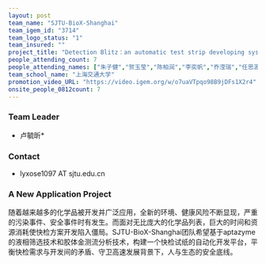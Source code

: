 ```yaml
---
layout: post
team_name: "SJTU-BioX-Shanghai"
team_igem_id: "3714"
team_logo_status: "1"
team_insured: ""
project_title: "Detection Blitz：an automatic test strip developing system"
people_attending_count: 7
people_attending_names: ["朱子健","贺玉莹","陈柏润","李奕帆","乔滢瑞","任思源","韩欣越"]
team_school_name: "上海交通大学"
promotion_video_URL: "https://video.igem.org/w/o7uaVTpqo98B9jDFs1X2r4"
onsite_people_0812count: 7
---
```



### Team Leader
* 卢毓昕*

### Contact
* lyxose1097 AT sjtu.edu.cn

### A New Application Project

随着越来越多的化学品被开发并广泛应用，全新的环境、健康风险不断显现，严重的污染事件、安全事件时有发生。而面对无比庞大的化学品列表，巨大的时间和资源消耗使快检方案开发陷入僵局。SJTU-BioX-Shanghai团队希望基于aptazyme的液相筛选技术和胶体金测流分析技术，构建一个快检试纸的自动化开发平台，平衡快检需求与开发间的矛盾、守卫高速发展背景下，人与生态的安全底线。

